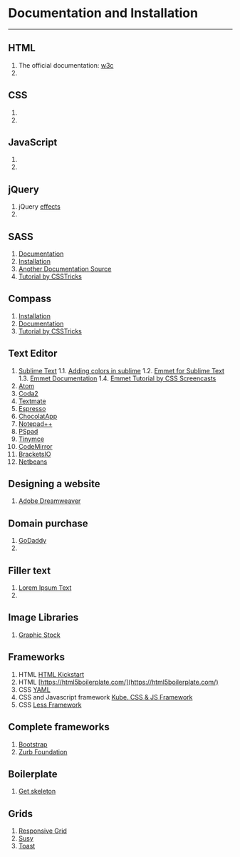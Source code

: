 # Documentation and Installation

---

## HTML

1. The official documentation: [w3c](http://www.w3schools.com/html/)
2. 

## CSS

1. 
2. 

## JavaScript

1. 
2. 

## jQuery

1. jQuery [effects](http://jqueryui.com/effect/)
2. 

## SASS

1. [Documentation](http://sass-lang.com/guide)
2. [Installation](http://sass-lang.com/install)
3. [Another Documentation Source](http://sass-lang.com/documentation/file.SASS_REFERENCE.html)
4. [Tutorial by CSSTricks](https://css-tricks.com/video-screencasts/88-intro-to-compass-sass/)

## Compass 

1. [Installation](http://compass-style.org/install/)
2. [Documentation](http://compass-style.org/)
3. [Tutorial by CSSTricks](https://css-tricks.com/video-screencasts/88-intro-to-compass-sass/)

## Text Editor

1. [Sublime Text](https://www.sublimetext.com/)
1.1. [Adding colors in sublime](http://colorsublime.com/how-to-install-a-theme)
1.2. [Emmet for Sublime Text](https://github.com/sergeche/emmet-sublime#readme)
1.3. [Emmet Documentation](https://emmet.io/)
1.4. [Emmet Tutorial by CSS Screencasts](https://www.youtube.com/watch?v=0uIPGgq9R5Y)
2. [Atom](https://atom.io/)
3. [Coda2](https://panic.com/coda/)
4. [Textmate](http://macromates.com/)
5. [Espresso](http://espressoapp.com/)
6. [ChocolatApp](https://chocolatapp.com/)
7. [Notepad++](https://notepad-plus-plus.org/)
8. [PSpad](http://www.pspad.com/en/download.php)
9. [Tinymce](https://www.tinymce.com/)
10. [CodeMirror](https://codemirror.net/)
11. [BracketsIO](http://brackets.io/)
12. [Netbeans](https://netbeans.org/)

## Designing a website

1. [Adobe Dreamweaver](http://www.adobe.com/in/products/dreamweaver.html?sdid=SYBNM4HY&mv=search&s_kwcid=AL!3085!3!103242153548!e!!g!!dreamweaver&ef_id=V2BFxgAAAYK6k9gU:20161028153028:s)

## Domain purchase
1. [GoDaddy](https://www.godaddy.com/?isc=goflin14)
2. 

## Filler text
1. [Lorem Ipsum Text](https://www.webpagefx.com/web-design/html-ipsum/)
2. 

## Image Libraries
1. [Graphic Stock](https://www.graphicstock.com/)

## Frameworks
1. HTML [HTML Kickstart](http://www.99lime.com/elements/)
2. HTML [https://html5boilerplate.com/](https://html5boilerplate.com/)
3. CSS [YAML](http://www.yaml.de/)
4. CSS and Javascript framework [Kube. CSS & JS Framework](https://imperavi.com/kube/)
5. CSS [Less Framework](https://jonikorpi.com/less-framework/)

## Complete frameworks
1. [Bootstrap](http://getbootstrap.com/)
2. [Zurb Foundation](http://foundation.zurb.com/)

## Boilerplate 
1. [Get skeleton](http://getskeleton.com/)

## Grids 
1. [Responsive Grid](http://responsive.gs/)
2. [Susy](http://susy.oddbird.net/)
3. [Toast](http://daneden.github.io/Toast//)






















